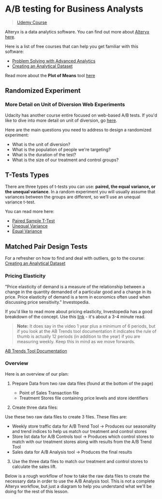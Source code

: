 # A/B testing for Business Analysts 
> [Udemy Course](https://www.udacity.com/course/ab-testing--ud979)

Alteryx is a data analytics software. You can find out more about [Alteryx here](https://www.alteryx.com/).

Here is a list of free courses that can help you get familiar with this software:

- [Problem Solving with Advanced Analytics](https://www.udacity.com/course/problem-solving-with-advanced-analytics--ud976)
- [Creating an Analytical Dataset](https://www.udacity.com/course/creating-an-analytical-dataset--ud977)

Read more about the **Plot of Means** tool [here](https://help.alteryx.com/2018.3/Plot_of_Means.htm)

## Randomized Experiment

### More Detail on Unit of Diversion Web Experiments
Udacity has another course entire focused on web-based A/B tests. If you'd like to dive into more detail on unit of diversion, go [here](https://classroom.udacity.com/courses/ud257/lessons/4001558669/concepts/39700990000923).

Here are the main questions you need to address to design a randomized experiment:
- What is the unit of diversion?
- What is the population of people we're targeting?
- What is the duration of the test?
- What is the size of our treatment and control groups?

## T-Tests Types
There are three types of t-tests you can use: **paired, the equal variance, or the unequal variance**. In a random experiment you will usually assume that variances between the groups are different, so we’ll use an unequal variance t-test. 

You can read more here:
- [Paired Sample T-Test](https://www.statisticssolutions.com/manova-analysis-paired-sample-t-test/)
- [Unequal Variance](http://www.real-statistics.com/students-t-distribution/two-sample-t-test-uequal-variances/)
- [Equal Variance](http://www.real-statistics.com/students-t-distribution/two-sample-t-test-equal-variances/)

## Matched Pair Design Tests

For a refresher on how to find and deal with outliers, go to the course: [Creating an Analytical Dataset](https://classroom.udacity.com/courses/ud977/lessons/56630bff-890b-4f55-ab05-26c65eafc4f0/concepts/a252a8ec-5e9c-4b55-8285-e0743d64e1b5#)

### Pricing Elasticity

"Price elasticity of demand is a measure of the relationship between a change in the quantity demanded of a particular good and a change in its price. Price elasticity of demand is a term in economics often used when discussing price sensitivity." Investopedia.

If you'd like to read more about pricing elasticity, Investopedia has a good breakdown of the concept. Use this [link](https://www.investopedia.com/terms/p/priceelasticity.asp#ixzz4KDgCH9a0) - it's about a 3-4 minute read.

> **Note:** It does say in the video 1 year plus a minimum of 6 periods, but if you look at the AB Trends tool documentation it indicates the rule of thumb is actually 12 periods (in addition to the year) if you are measuring weekly. Keep this in mind as we move forwards.

[AB Trends Tool Documentation](https://help.alteryx.com/2018.3/AB_Trend.htm)

### Overview

Here is an overview of our plan:

1. Prepare Data from two raw data files (found at the bottom of the page)
    - Point of Sales Transaction file
    - Treatment Stores file containing price levels and store identifiers

2. Create three data files:

Use these two raw data files to create 3 files. These files are:

   - Weekly store traffic data for A/B Trend Tool -> Produces our seasonality and trend indices to help us match our treatment and control stores
   - Store list data for A/B Controls tool -> Produces which control stores to match with our treatment stores along with results from the A/B Trend Tool
   - Sales data for A/B Analysis tool -> Produces the final results
  
3. Use the three data files to match our treatment and control stores to calculate the sales lift.

Below is a rough workflow of how to take the raw data files to create the necessary data in order to use the A/B Analysis tool. This is not a complete Alteryx workflow, but just a diagram to help you understand what we'll be doing for the rest of this lesson.

